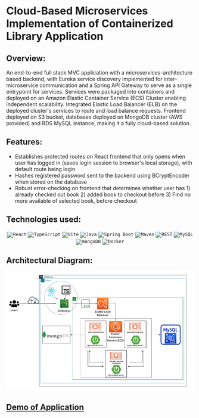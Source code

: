 # Cloud-Based Microservices Implementation of Containerized Library Application
## Overview:
An end-to-end full stack MVC application with a microservices-architecture based backend, with Eureka service discovery implemented for inter-microservice communication and a Spring API Gateway to serve as a single entrypoint for services. Services were packaged into containers and deployed on an Amazon Elastic Container Service (ECS) Cluster enabling independent scalability. Integrated Elastic Load Balancer (ELB) on the deployed cluster's services to route and load balance requests. Frontend deployed on S3 bucket, databases deployed on MongoDB cluster (AWS provided) and RDS MySQL instance, making it a fully cloud-based solution.
## Features:
- Establishes protected routes on React frontend that only opens when user has logged in (saves login session to browser's local storage), with default route being login
- Hashes registered password sent to the backend using BCryptEncoder when stored on the database
- Robust error-checking on frontend that determines whether user has 1) already checked out book 2) added book to checkout before 3) Find no more available of selected book, before checkout
## Technologies used:
<div align="center">
	<code><img width="50" src="https://raw.githubusercontent.com/marwin1991/profile-technology-icons/refs/heads/main/icons/react.png" alt="React" title="React"/></code>
	<code><img width="50" src="https://raw.githubusercontent.com/marwin1991/profile-technology-icons/refs/heads/main/icons/typescript.png" alt="TypeScript" title="TypeScript"/></code>
	<code><img width="50" src="https://raw.githubusercontent.com/marwin1991/profile-technology-icons/refs/heads/main/icons/vite.png" alt="Vite" title="Vite"/></code>
	<code><img width="50" src="https://raw.githubusercontent.com/marwin1991/profile-technology-icons/refs/heads/main/icons/java.png" alt="Java" title="Java"/></code>
	<code><img width="50" src="https://raw.githubusercontent.com/marwin1991/profile-technology-icons/refs/heads/main/icons/spring_boot.png" alt="Spring Boot" title="Spring Boot"/></code>
	<code><img width="50" src="https://raw.githubusercontent.com/marwin1991/profile-technology-icons/refs/heads/main/icons/maven.png" alt="Maven" title="Maven"/></code>
	<code><img width="50" src="https://raw.githubusercontent.com/marwin1991/profile-technology-icons/refs/heads/main/icons/rest.png" alt="REST" title="REST"/></code>
	<code><img width="50" src="https://raw.githubusercontent.com/marwin1991/profile-technology-icons/refs/heads/main/icons/mysql.png" alt="MySQL" title="MySQL"/></code>
	<code><img width="50" src="https://raw.githubusercontent.com/marwin1991/profile-technology-icons/refs/heads/main/icons/mongodb.png" alt="mongoDB" title="mongoDB"/></code>
	<code><img width="50" src="https://raw.githubusercontent.com/marwin1991/profile-technology-icons/refs/heads/main/icons/docker.png" alt="Docker" title="Docker"/></code>
</div>

## Architectural Diagram:
![image](./libsystem-architecture.png)

## [Demo of Application](https://www.youtube.com/watch?v=SdONMXxQsqM)
